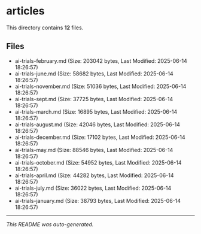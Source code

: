 # articles

This directory contains **12** files.

## Files

- ai-trials-february.md (Size: 203042 bytes, Last Modified: 2025-06-14 18:26:57)
- ai-trials-june.md (Size: 58682 bytes, Last Modified: 2025-06-14 18:26:57)
- ai-trials-november.md (Size: 51036 bytes, Last Modified: 2025-06-14 18:26:57)
- ai-trials-sept.md (Size: 37725 bytes, Last Modified: 2025-06-14 18:26:57)
- ai-trials-march.md (Size: 16895 bytes, Last Modified: 2025-06-14 18:26:57)
- ai-trials-august.md (Size: 42046 bytes, Last Modified: 2025-06-14 18:26:57)
- ai-trials-december.md (Size: 17102 bytes, Last Modified: 2025-06-14 18:26:57)
- ai-trials-may.md (Size: 88546 bytes, Last Modified: 2025-06-14 18:26:57)
- ai-trials-october.md (Size: 54952 bytes, Last Modified: 2025-06-14 18:26:57)
- ai-trials-april.md (Size: 44282 bytes, Last Modified: 2025-06-14 18:26:57)
- ai-trials-july.md (Size: 36022 bytes, Last Modified: 2025-06-14 18:26:57)
- ai-trials-january.md (Size: 38793 bytes, Last Modified: 2025-06-14 18:26:57)

---
*This README was auto-generated.*
